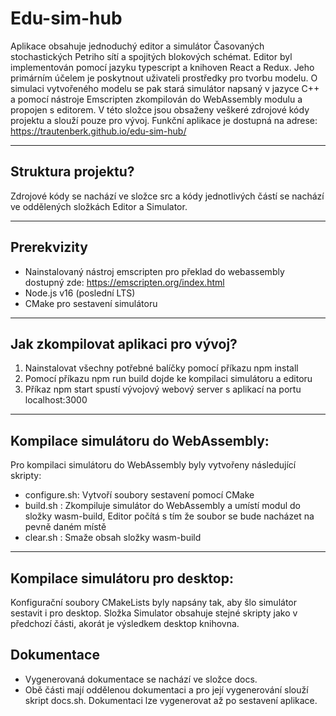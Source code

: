# Edu-sim-hub

Aplikace obsahuje jednoduchý editor a simulátor Časovaných stochastických Petriho sítí a spojitých blokových schémat.
Editor byl implementován pomocí jazyku typescript a knihoven React a Redux. Jeho primárním účelem je poskytnout uživateli
prostředky pro tvorbu modelu. O simulaci vytvořeného modelu se pak stará simulátor napsaný v jazyce C++ a pomocí nástroje
Emscripten zkompilován do WebAssembly modulu a propojen s editorem. V této složce jsou obsaženy veškeré zdrojové kódy projektu a slouží pouze pro vývoj. Funkční aplikace je dostupná na adrese: https://trautenberk.github.io/edu-sim-hub/

***
## Struktura projektu?
Zdrojové kódy se nachází ve složce src a kódy jednotlivých částí se nachází ve oddělených složkách Editor a Simulator.

***
## Prerekvizity
* Nainstalovaný nástroj emscripten pro překlad do webassembly dostupný zde: https://emscripten.org/index.html
* Node.js v16 (poslední LTS)
* CMake pro sestavení simulátoru


***
## Jak zkompilovat aplikaci pro vývoj?
1. Nainstalovat všechny potřebné balíčky pomocí příkazu npm install
2. Pomocí příkazu npm run build dojde ke kompilaci simulátoru a editoru
3. Příkaz npm start spustí vývojový webový server s aplikací na portu localhost:3000


***
## Kompilace simulátoru do WebAssembly:
Pro kompilaci simulátoru do WebAssembly byly vytvořeny následující skripty:

* configure.sh:  Vytvoří soubory sestavení pomocí CMake
* build.sh : Zkompiluje simulátor do WebAssembly a umístí modul do složky wasm-build, Editor počítá s tím že soubor se bude nacházet na pevně daném místě
* clear.sh : Smaže obsah složky wasm-build

***


## Kompilace simulátoru pro desktop:
Konfigurační soubory CMakeLists byly napsány tak, aby šlo simulátor sestavit i pro desktop.
Složka Simulator obsahuje stejné skripty jako v předchozí části, akorát je výsledkem desktop knihovna.

## Dokumentace
* Vygenerovaná dokumentace se nachází ve složce docs.
* Obě části mají oddělenou dokumentaci a pro její vygenerování slouží skript docs.sh. Dokumentaci lze vygenerovat až po sestavení aplikace.
